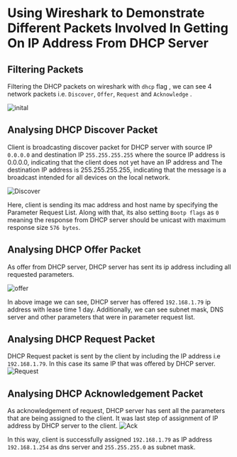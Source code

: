 # Using Wireshark to Demonstrate Different Packets Involved In Getting On IP Address From DHCP Server

## Filtering Packets
Filtering the DHCP packets on wireshark with ```dhcp``` flag , we can see 4 network packets i.e. ```Discover```, ```Offer```, ```Request``` and ```Acknowledge``` .

![inital](https://github.com/nilumahato/Computer-Network/assets/55197156/a49f2613-d265-44d6-ad9e-3f78a2016bbf)

## Analysing DHCP Discover Packet
Client is broadcasting discover packet for DHCP server with source IP ```0.0.0.0``` and destination IP ```255.255.255.255``` where the source IP address is 0.0.0.0, indicating that the client does not yet have an IP address and The destination IP address is 255.255.255.255, indicating that the message is a broadcast intended for all devices on the local network.

![Discover](https://github.com/nilumahato/Computer-Network/assets/55197156/48b1fe15-aef4-4af7-8f4d-55ed97179330)

Here, client is sending its mac address and host name by specifying the Parameter Request List. Along with that, its also setting ```Bootp flags``` as ```0``` meaning the response from DHCP server should be unicast with maximum response size ```576 bytes```.

## Analysing DHCP Offer Packet
As offer from DHCP server, DHCP server has sent its ip address including all requested parameters.  

![offer](https://github.com/nilumahato/Computer-Network/assets/55197156/fc495af4-1229-412b-89d6-26d8e9407cc6)

In above image we can see, DHCP server has offered ```192.168.1.79``` ip address with lease time 1 day. Additionally, we can see subnet mask, DNS server and other parameters that were in parameter request list.

## Analysing DHCP Request Packet
DHCP Request packet is sent by the client by including the IP address i.e ```192.168.1.79```. In this case its same IP that was offered by DHCP server. 
![Request](https://github.com/nilumahato/Computer-Network/assets/55197156/e69fa5de-de15-4971-a59d-75bb40f16596)

## Analysing DHCP Acknowledgement Packet
As acknowledgement of request, DHCP server has sent all the parameters that are being assigned to the client. It was last step of assignment of IP address by DHCP server to the client.
![Ack](https://github.com/nilumahato/Computer-Network/assets/55197156/22e100ff-c20e-432c-a4f4-48e426f086c3)

In this way, client is successfully assigned ```192.168.1.79``` as IP address ```192.168.1.254``` as dns server and ```255.255.255.0``` as subnet mask.